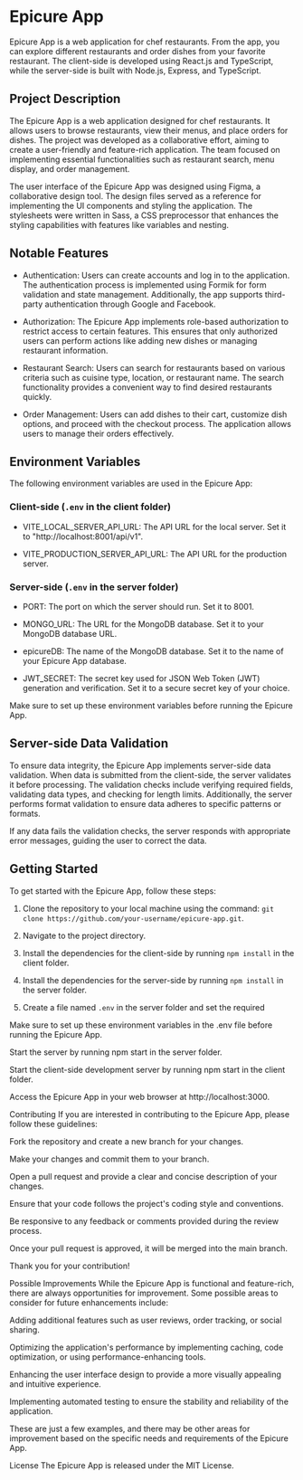 # Epicure App

Epicure App is a web application for chef restaurants. From the app, you can explore different restaurants and order dishes from your favorite restaurant. The client-side is developed using React.js and TypeScript, while the server-side is built with Node.js, Express, and TypeScript.

## Project Description

The Epicure App is a web application designed for chef restaurants. It allows users to browse restaurants, view their menus, and place orders for dishes. The project was developed as a collaborative effort, aiming to create a user-friendly and feature-rich application. The team focused on implementing essential functionalities such as restaurant search, menu display, and order management.

The user interface of the Epicure App was designed using Figma, a collaborative design tool. The design files served as a reference for implementing the UI components and styling the application. The stylesheets were written in Sass, a CSS preprocessor that enhances the styling capabilities with features like variables and nesting.

## Notable Features

- Authentication: Users can create accounts and log in to the application. The authentication process is implemented using Formik for form validation and state management. Additionally, the app supports third-party authentication through Google and Facebook.

- Authorization: The Epicure App implements role-based authorization to restrict access to certain features. This ensures that only authorized users can perform actions like adding new dishes or managing restaurant information.

- Restaurant Search: Users can search for restaurants based on various criteria such as cuisine type, location, or restaurant name. The search functionality provides a convenient way to find desired restaurants quickly.

- Order Management: Users can add dishes to their cart, customize dish options, and proceed with the checkout process. The application allows users to manage their orders effectively.

## Environment Variables

The following environment variables are used in the Epicure App:

### Client-side (`.env` in the client folder)

- VITE_LOCAL_SERVER_API_URL: The API URL for the local server. Set it to "http://localhost:8001/api/v1".

- VITE_PRODUCTION_SERVER_API_URL: The API URL for the production server.

### Server-side (`.env` in the server folder)

- PORT: The port on which the server should run. Set it to 8001.

- MONGO_URL: The URL for the MongoDB database. Set it to your MongoDB database URL.

- epicureDB: The name of the MongoDB database. Set it to the name of your Epicure App database.

- JWT_SECRET: The secret key used for JSON Web Token (JWT) generation and verification. Set it to a secure secret key of your choice.

Make sure to set up these environment variables before running the Epicure App.

## Server-side Data Validation

To ensure data integrity, the Epicure App implements server-side data validation. When data is submitted from the client-side, the server validates it before processing. The validation checks include verifying required fields, validating data types, and checking for length limits. Additionally, the server performs format validation to ensure data adheres to specific patterns or formats.

If any data fails the validation checks, the server responds with appropriate error messages, guiding the user to correct the data.

## Getting Started

To get started with the Epicure App, follow these steps:

1. Clone the repository to your local machine using the command: `git clone https://github.com/your-username/epicure-app.git`.

2. Navigate to the project directory.

3. Install the dependencies for the client-side by running `npm install` in the client folder.

4. Install the dependencies for the server-side by running `npm install` in the server folder.

5. Create a file named `.env` in the server folder and set the required

Make sure to set up these environment variables in the .env file before running the Epicure App.

Start the server by running npm start in the server folder.

Start the client-side development server by running npm start in the client folder.

Access the Epicure App in your web browser at http://localhost:3000.

Contributing
If you are interested in contributing to the Epicure App, please follow these guidelines:

Fork the repository and create a new branch for your changes.

Make your changes and commit them to your branch.

Open a pull request and provide a clear and concise description of your changes.

Ensure that your code follows the project's coding style and conventions.

Be responsive to any feedback or comments provided during the review process.

Once your pull request is approved, it will be merged into the main branch.

Thank you for your contribution!

Possible Improvements
While the Epicure App is functional and feature-rich, there are always opportunities for improvement. Some possible areas to consider for future enhancements include:

Adding additional features such as user reviews, order tracking, or social sharing.

Optimizing the application's performance by implementing caching, code optimization, or using performance-enhancing tools.

Enhancing the user interface design to provide a more visually appealing and intuitive experience.

Implementing automated testing to ensure the stability and reliability of the application.

These are just a few examples, and there may be other areas for improvement based on the specific needs and requirements of the Epicure App.

License
The Epicure App is released under the MIT License.
